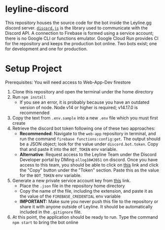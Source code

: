 # leyline-discord
This repository houses the source code for the bot inside the Leyline.gg discord server. [`discord.js`](https://discord.js.org/#/) is the library used to communicate with the Discord API. A connection to Firebase is formed using a service account; there is no Google CLI or functions emulator. Google Cloud Run provides CI for the repository and keeps the production bot online. Two bots exist; one for development and one for production.

# Setup Project
Prerequisites: You will need access to Web-App-Dev firestore
1. Clone this repository and open the terminal under the home directory
2. Run `npm install`
    - If you see an error, it is probably because you have an outdated version of node. Node v14 or higher is required; v14.17.0 is recommended
3. Copy the text from `.env.sample` into a new `.env` file which you must first create
4. Retrieve the discord bot token following one of these two approaches:
   - **Recommended**: Navigate to the `web-app` repository in terminal, and run the command `firebase functions:config:get`. The output should be a JSON object; look for the value under `discord.bot.token`. Copy that and paste it into the `BOT_TOKEN` env variable.
   - **Alternative**: Request access to the Leyline Team under the Discord Developer portal by DMing `ollog10#2051` on discord. Once you have access to this team, you should be able to click on [this](https://discord.com/developers/applications/841458162425921537/bot) link and click the "Copy" button under the "Token" section. Paste this as the value for the `BOT_TOKEN` env variable.
5. Generate a new private service account key from [this](https://console.firebase.google.com/u/1/project/leyline-web-app-dev/settings/serviceaccounts/adminsdk) link.
    - Place the `.json` file in the repository home directory
    - Copy the name of the file, including the extension, and paste it as the value of the `FIREBASE_CREDENTIAL` env variable
    - **IMPORTANT:** Make sure you never push this file to the repository or share it with anyone outside of Leyline. It should be automatically included in the `.gitignore` file.
6. At this point, the application should be ready to run. Type the command `npm start` to bring the bot online
